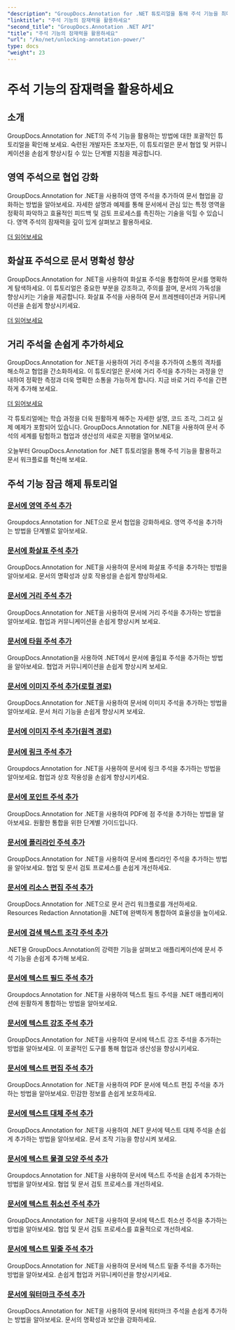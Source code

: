 ```yaml
---
"description": "GroupDocs.Annotation for .NET 튜토리얼을 통해 주석 기능을 최대한 활용해 보세요. 다양한 주석을 단계별로 추가하고 협업을 더욱 효율적으로 개선하는 방법을 익힐 수 있습니다."
"linktitle": "주석 기능의 잠재력을 활용하세요"
"second_title": "GroupDocs.Annotation .NET API"
"title": "주석 기능의 잠재력을 활용하세요"
"url": "/ko/net/unlocking-annotation-power/"
type: docs
"weight": 23
---
```


# 주석 기능의 잠재력을 활용하세요

## 소개

GroupDocs.Annotation for .NET의 주석 기능을 활용하는 방법에 대한 포괄적인 튜토리얼을 확인해 보세요. 숙련된 개발자든 초보자든, 이 튜토리얼은 문서 협업 및 커뮤니케이션을 손쉽게 향상시킬 수 있는 단계별 지침을 제공합니다.

## 영역 주석으로 협업 강화

GroupDocs.Annotation for .NET을 사용하여 영역 주석을 추가하여 문서 협업을 강화하는 방법을 알아보세요. 자세한 설명과 예제를 통해 문서에서 관심 있는 특정 영역을 정확히 파악하고 효율적인 피드백 및 검토 프로세스를 촉진하는 기술을 익힐 수 있습니다. 영역 주석의 잠재력을 깊이 있게 살펴보고 활용하세요.

[더 읽어보세요](./add-area-annotation/)

## 화살표 주석으로 문서 명확성 향상

GroupDocs.Annotation for .NET을 사용하여 화살표 주석을 통합하여 문서를 명확하게 탐색하세요. 이 튜토리얼은 중요한 부분을 강조하고, 주의를 끌며, 문서의 가독성을 향상시키는 기술을 제공합니다. 화살표 주석을 사용하여 문서 프레젠테이션과 커뮤니케이션을 손쉽게 향상시키세요.

[더 읽어보세요](./add-arrow-annotation/)

## 거리 주석을 손쉽게 추가하세요

GroupDocs.Annotation for .NET을 사용하여 거리 주석을 추가하여 소통의 격차를 해소하고 협업을 간소화하세요. 이 튜토리얼은 문서에 거리 주석을 추가하는 과정을 안내하여 정확한 측정과 더욱 명확한 소통을 가능하게 합니다. 지금 바로 거리 주석을 간편하게 추가해 보세요.

[더 읽어보세요](./add-distance-annotation/)

각 튜토리얼에는 학습 과정을 더욱 원활하게 해주는 자세한 설명, 코드 조각, 그리고 실제 예제가 포함되어 있습니다. GroupDocs.Annotation for .NET을 사용하여 문서 주석의 세계를 탐험하고 협업과 생산성의 새로운 지평을 열어보세요.

오늘부터 GroupDocs.Annotation for .NET 튜토리얼을 통해 주석 기능을 활용하고 문서 워크플로를 혁신해 보세요.

## 주석 기능 잠금 해제 튜토리얼
### [문서에 영역 주석 추가](./add-area-annotation/)
Groupdocs.Annotation for .NET으로 문서 협업을 강화하세요. 영역 주석을 추가하는 방법을 단계별로 알아보세요.
### [문서에 화살표 주석 추가](./add-arrow-annotation/)
GroupDocs.Annotation for .NET을 사용하여 문서에 화살표 주석을 추가하는 방법을 알아보세요. 문서의 명확성과 상호 작용성을 손쉽게 향상하세요.
### [문서에 거리 주석 추가](./add-distance-annotation/)
GroupDocs.Annotation for .NET을 사용하여 문서에 거리 주석을 추가하는 방법을 알아보세요. 협업과 커뮤니케이션을 손쉽게 향상시켜 보세요.
### [문서에 타원 주석 추가](./add-ellipse-annotation/)
GroupDocs.Annotation을 사용하여 .NET에서 문서에 줄임표 주석을 추가하는 방법을 알아보세요. 협업과 커뮤니케이션을 손쉽게 향상시켜 보세요.
### [문서에 이미지 주석 추가(로컬 경로)](./add-image-annotation-local-path/)
GroupDocs.Annotation for .NET을 사용하여 문서에 이미지 주석을 추가하는 방법을 알아보세요. 문서 처리 기능을 손쉽게 향상시켜 보세요.
### [문서에 이미지 주석 추가(원격 경로)](./add-image-annotation-remote-path/)
### [문서에 링크 주석 추가](./add-link-annotation/)
Groupdocs.Annotation for .NET을 사용하여 문서에 링크 주석을 추가하는 방법을 알아보세요. 협업과 상호 작용성을 손쉽게 향상시키세요.
### [문서에 포인트 주석 추가](./add-point-annotation/)
GroupDocs.Annotation for .NET을 사용하여 PDF에 점 주석을 추가하는 방법을 알아보세요. 원활한 통합을 위한 단계별 가이드입니다.
### [문서에 폴리라인 주석 추가](./add-polyline-annotation/)
GroupDocs.Annotation for .NET을 사용하여 문서에 폴리라인 주석을 추가하는 방법을 알아보세요. 협업 및 문서 검토 프로세스를 손쉽게 개선하세요.
### [문서에 리소스 편집 주석 추가](./add-resources-redaction-annotation/)
GroupDocs.Annotation for .NET으로 문서 관리 워크플로를 개선하세요. Resources Redaction Annotation을 .NET에 완벽하게 통합하여 효율성을 높이세요.
### [문서에 검색 텍스트 조각 주석 추가](./add-search-text-fragment-annotation/)
.NET용 GroupDocs.Annotation의 강력한 기능을 살펴보고 애플리케이션에 문서 주석 기능을 손쉽게 추가해 보세요.
### [문서에 텍스트 필드 주석 추가](./add-text-field-annotation/)
Groupdocs.Annotation for .NET을 사용하여 텍스트 필드 주석을 .NET 애플리케이션에 원활하게 통합하는 방법을 알아보세요.
### [문서에 텍스트 강조 주석 추가](./add-text-highlight-annotation/)
GroupDocs.Annotation for .NET을 사용하여 문서에 텍스트 강조 주석을 추가하는 방법을 알아보세요. 이 포괄적인 도구를 통해 협업과 생산성을 향상시키세요.
### [문서에 텍스트 편집 주석 추가](./add-text-redaction-annotation/)
GroupDocs.Annotation for .NET을 사용하여 PDF 문서에 텍스트 편집 주석을 추가하는 방법을 알아보세요. 민감한 정보를 손쉽게 보호하세요.
### [문서에 텍스트 대체 주석 추가](./add-text-replacement-annotation/)
GroupDocs.Annotation for .NET을 사용하여 .NET 문서에 텍스트 대체 주석을 손쉽게 추가하는 방법을 알아보세요. 문서 조작 기능을 향상시켜 보세요.
### [문서에 텍스트 물결 모양 주석 추가](./add-text-squiggly-annotation/)
Groupdocs.Annotation for .NET을 사용하여 문서에 텍스트 주석을 손쉽게 추가하는 방법을 알아보세요. 협업 및 문서 검토 프로세스를 개선하세요.
### [문서에 텍스트 취소선 주석 추가](./add-text-strikeout-annotation/)
GroupDocs.Annotation for .NET을 사용하여 문서에 텍스트 취소선 주석을 추가하는 방법을 알아보세요. 협업 및 문서 검토 프로세스를 효율적으로 개선하세요.
### [문서에 텍스트 밑줄 주석 추가](./add-text-underline-annotation/)
GroupDocs.Annotation for .NET을 사용하여 문서에 텍스트 밑줄 주석을 추가하는 방법을 알아보세요. 손쉽게 협업과 커뮤니케이션을 향상시키세요.
### [문서에 워터마크 주석 추가](./add-watermark-annotation/)
GroupDocs.Annotation for .NET을 사용하여 문서에 워터마크 주석을 손쉽게 추가하는 방법을 알아보세요. 문서의 명확성과 보안을 강화하세요.